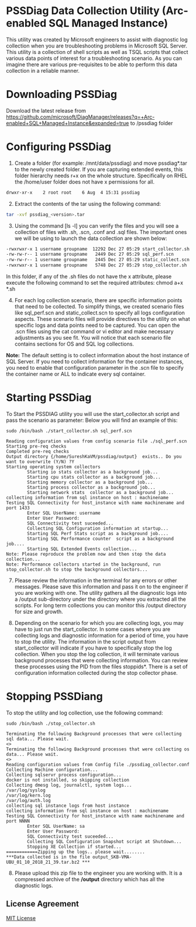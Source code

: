 # PSSDiag Data Collection Utility (Arc-enabled SQL Managed Instance)

This utility was created by Microsoft engineers to assist with diagnostic log collection when you are troubleshooting problems in Microsoft SQL Server.
This utility is a collection of shell scripts as well as TSQL scripts that collect various data points of interest for a troubleshooting scenario.
As you can imagine there are various pre-requisites to be able to perform this data collection in a reliable manner.

# Downloading PSSDiag
Download the latest release from https://github.com/microsoft/DiagManager/releases?q=+Arc-enabled+SQL+Managed+Instance&expanded=true to /pssdiag folder

# Configuring PSSDiag
1. Create a folder (for example: /mnt/data/pssdiag) and move pssdiag*.tar to the newly created folder. If you are capturing extended events, this folder hierarchy needs r+x on the whole structure. Specifically on RHEL the /home/user folder does not have x permissions for all. 
   
```bash
drwxr-xr-x    2 root root    6 Aug  4 15:31 pssdiag
```

2. Extract the contents of the tar using the following command:

```bash
tar -xvf pssdiag_<version>.tar
```


3. Using the command [ls -l] you can verify the files and you will see a collection of files with .sh, .scn, .conf and .sql files. The important ones we will be using to launch the data collection are shown below:

	
```bash
-rwxrwxr-x 1 username groupname  12292 Dec 27 05:29 start_collector.sh
-rw-rw-r-- 1 username groupname   2449 Dec 27 05:29 sql_perf.scn
-rw-rw-r-- 1 username groupname   2445 Dec 27 05:29 static_collect.scn
-rwxrwxr-x 1 username groupname   5748 Dec 27 05:29 stop_collector.sh
```

        
   In this folder, if any of the .sh files do not have the x attribute, please execute the following command to set the required attributes:
      chmod a+x *.sh

4. For each log collection scenario, there are specific information points that need to be collected. To simplify things, we created scenario files like sql_perf.scn and static_collect.scn to specify all logs configuration aspects. These scenario files will provide directives to the utility on what specific logs and data points need to be captured. You can open the .scn files using the cat command or vi editor and make necessary adjustments as you see fit. You will notice that each scenario file contains sections for OS and SQL log collections.

**Note:**
The default setting is to collect information about the host instance of SQL Server. If you need to collect information for the container instances, you need to enable that configuration parameter in the .scn file to specify the container name or ALL to indicate every sql container.

# Starting PSSDiag
To Start the PSSDIAG utility you will use the start_collector.sh script and pass the scenario as parameter:
   Below you will find an example of this:

	
```
sudo /bin/bash ./start_collector.sh sql_perf.scn

Reading configuration values from config scenario file ./sql_perf.scn
Starting pre-req checks
Completed pre-req checks
Output directory {/home/SureshKaVM/pssdiag/output}  exists.. Do you want to overwrite (Y/N) ?Y
Starting operating system collectors
    	Starting io stats collector as a background job...
        Starting cpu stats collector as a background job...
        Starting memory collector as a background job...
        Starting process collector as a background job...
        Starting network stats  collector as a background job...
collecting information from sql instance on host : machinename
Testing SQL Connectivity for host_instance with name machinename and port 1433
    	Enter SQL UserName: username
        Enter User Password:
    	SQL Connectivity test suceeded...
        Collecting SQL Configuration information at startup...
        Starting SQL Perf Stats script as a background job....
        Starting SQL Performance counter  script as a background job....
        Starting SQL Extended Events collection...
Note: Please reproduce the problem now and then stop the data collection...
Note: Performance collectors started in the background, run stop_collector.sh to stop the background collectors...
```
7. Please review the information in the terminal for any errors or other messages. Please save this information and pass it on to the engineer if you are working with one. The utility gathers all the diagnostic logs into a /output sub-directory under the directory where you extracted all the scripts. For long term collections you can monitor this /output directory for size and growth.

8. Depending on the scenario for which you are collecting logs, you may have to just run the start_collector. In some cases where you are collecting logs and diagnostic information for a period of time, you have to stop the utility. The information in the script output from start_collector will indicate if you have to specifically stop the log collection.
   When you stop the log collection, it will terminate various background processes that were collecting information. You can review these processes using the PID from the files stoppids*. There is a set of configuration information collected during the stop collector phase.


# Stopping PSSDiang
To stop the utility and log collection, use the following command:


```
sudo /bin/bash ./stop_collector.sh

Terminating the following Background processes that were collecting sql data... Please wait.
<>
Terminating the following Background processes that were collecting os data... Please wait.
<>
Reading configuration values from Config file ./pssdiag_collector.conf
Collecting Machine configuration...
Collecting sqlservr process configuration...
docker is not installed, so skipping collection
Collecting dmesg log, journalctl, system logs...
/var/log/syslog
/var/log/kern.log
/var/log/auth.log
collecting sql instance logs from host instance
collecting information from sql instance on host : machinename
Testing SQL Connectivity for host_instance with name machinename and port NNNN
    	Enter SQL UserName: sa
        Enter User Password:
    	SQL Connectivity test suceeded...
        Collecting SQL Configuration Snapshot script at Shutdown...
    	Stopping XE Collection if started...
============Zipping up the logs.. please wait........
***Data collected is in the file output_SKB-VMA-UBU_01_10_2018_21_39.tar.bz2 ***
```


8. Please upload this zip file to the engineer you are working with. It is a compressed archive of the **/output** directory which has all the diagnostic logs.

## License Agreement
[MIT License](/license.md)
